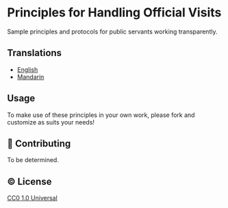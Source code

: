 # Principles for Handling Official Visits

Sample principles and protocols for public servants working transparently.

## Translations

- [English](PRINCIPLES.en.md)
- [Mandarin](PRINCIPLES.zh.md)

## Usage

To make use of these principles in your own work, please fork and
customize as suits your needs!

## :muscle: Contributing

To be determined.

## :copyright: License

[CC0 1.0 Universal](https://creativecommons.org/publicdomain/zero/1.0/)
